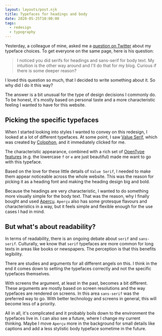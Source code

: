 ```yaml
---
layout: layouts/post.njk
title: Typefaces for headings and body
date: 2020-05-25T10:00:00
tags:
  - redesign
  - typography
---
```


Yesterday, a colleague of mine, asked me a [question on Twitter](https://twitter.com/Niklas_L/status/1264631860111577093) about my typeface choices. To get everyone on the same page, here is his question:

> I noticed you did serifs for headings and sans-serif for body text. My intuition is the other way around and I'll do that for my blog. Curious if there is some deeper reason?

I loved this question so much, that I decided to write something about it. So why did I do it this way?

The answer is a bit unusual for the type of design decisions I commonly do. To be honest, it's mostly based on personal taste and a more characteristic feeling I wanted to have for this website.

## Picking the specific typefaces

When I started looking into styles I wanted to convey on this redesign, I looked at a lot of different typefaces. At some point, I saw [Value Serif](https://www.colophon-foundry.org/typefaces/value-serif/), which was created by [Colophon](https://www.colophon-foundry.org), and it immediately clicked for me.

The characteristic appearance, combined with a rich set of [OpenType features](https://developer.mozilla.org/en-US/docs/Web/CSS/CSS_Fonts/OpenType_fonts_guide) (e.g. the lowercase `f` or `e` are just beautiful) made me want to go with this typeface.

Based on the love for these little details of `Value Serif`, I needed to make them appear noticeable across the whole website. This was the reason for picking it as a heading font and making the heading design big and bold.

Because the headings are very characteristic, I wanted to do something more visually simple for the body text. That was the reason, why I finally bought and used [Aperçu](https://www.colophon-foundry.org/typefaces/apercu/). `Aperçu` also has some grotesque flavours and characteristics in a way, but it feels simple and flexible enough for the use cases I had in mind.

## But what's about readability?

In terms of readability, there is an ongoing debate about `serif` and `sans-serif`. Culturally, we know that `serif` typefaces are more common for long texts in areas like books or newspapers. The perception is that this benefits legibility. 

There are studies and arguments for all different angels on this. I think in the end it comes down to setting the typefaces correctly and not the specific typefaces themselves.

With screens the argument, at least in the past, becomes a bit different. These arguments are mostly based on screen resolutions and the way typefaces are rendered on screens. In this area `sans-serif` was the preferred way to go. With better technology and screens in general, this will become less of a priority.

All in all, it's complicated and it probably boils down to the environment the typefaces live in. I can also see a future, where I change my current thinking. Maybe I move `Aperçu` more in the background for small details like captions and add a less stylistic body typeface sometime in the future.